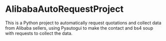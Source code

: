 # AlibabaAutoRequestProject
This is a Python project to automatically request quotations and collect data from Alibaba sellers, using Pyautogui to make the contact and bs4 soup with requests to collect the data. 
